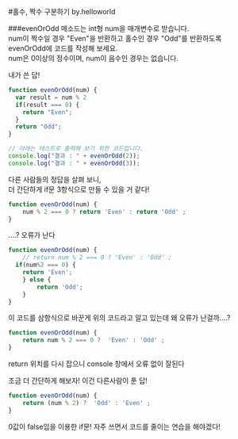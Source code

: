 #홀수, 짝수 구분하기 by.helloworld

###evenOrOdd 메소드는 int형 num을 매개변수로 받습니다.  
num이 짝수일 경우 "Even"을 반환하고 홀수인 경우 "Odd"를 반환하도록 evenOrOdd에   코드를 작성해 보세요.   
num은 0이상의 정수이며, num이 음수인 경우는 없습니다.    


내가 쓴 답!

```js
function evenOrOdd(num) {
  var result = num % 2 
  if(result === 0) {
    return "Even";
  }
  return "Odd";
}

// 아래는 테스트로 출력해 보기 위한 코드입니다.
console.log("결과 : " + evenOrOdd(2));
console.log("결과 : " + evenOrOdd(3));
```


다른 사람들의 정답을 살펴 보니,  
더 간단하게 if문 3항식으로 만들 수 있을 거 같다!
```js
function evenOrOdd(num) {
    num % 2 === 0 ? return 'Even' : return 'Odd' ;
}
```


....? 오류가 난다   

```js
function evenOrOdd(num) {
    // return num % 2 === 0 ? 'Even' : 'Odd' ;
  if(num%2 === 0) {
    return 'Even';
    } else {
        return 'Odd';
    }
}
```
이 코드를 삼항식으로 바꾼게 위의 코드라고 알고 있는데 왜 오류가 난걸까....?  


```js
function evenOrOdd(num) {
    return num % 2 === 0 ?  'Even' : 'Odd' ;
}
```
return 위치를 다시 잡으니 console 창에서 오류 없이 잘된다   

조금 더 간단하게 해보자! 이건 다른사람이 푼 답!
```js
function evenOrOdd(num) {
    return (num % 2) ?  'Odd' : 'Even' ;
}
```

0값이 false임을 이용한 if문!
자주 쓰면서 코드를 줄이는 연습을 해야겠다!